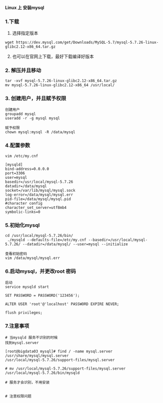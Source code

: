 #### Linux 上 安装mysql

### 1.下载

1. 选择指定版本

```
wget https://dev.mysql.com/get/Downloads/MySQL-5.7/mysql-5.7.26-linux-glibc2.12-x86_64.tar.gz
```

2. 也可以在官网上下载，最好下载编译好版本

### 2. 解压并且移动

```
tar -xvf mysql-5.7.26-linux-glibc2.12-x86_64.tar.gz 
mv mysql-5.7.26-linux-glibc2.12-x86_64 /usr/local/
```



### 3. 创建用户，并且赋予权限

```
创建用户
groupadd mysql
useradd -r -g mysql mysql

赋予权限
chown mysql:mysql -R /data/mysql

```



### 4.配置参数

```
vim /etc/my.cnf
```



```
[mysqld]
bind-address=0.0.0.0
port=3306
user=mysql
basedir=/usr/local/mysql-5.7.26
datadir=/data/mysql
socket=/var/lib/mysql/mysql.sock
log-error=/data/mysql/mysql.err
pid-file=/data/mysql/mysql.pid
#character config
character_set_server=utf8mb4
symbolic-links=0
```



### 5.初始化mysql

```
cd /usr/local/mysql-5.7.26/bin/
 ./mysqld --defaults-file=/etc/my.cnf --basedir=/usr/local/mysql-5.7.26/ --datadir=/data/mysql/ --user=mysql --initialize
```



```
查看初始密码
vim /data/mysql/mysql.err
```



### 6.启动mysql，并更改root 密码

```
启动
service mysqld start

SET PASSWORD = PASSWORD('123456');

ALTER USER 'root'@'localhost' PASSWORD EXPIRE NEVER;

flush privileges;
```



### 7.注意事项

``` shell
# 当mysqld 服务不识别的时候
找到mysql.server

[root@bigdata03 mysql]# find / -name mysql.server
/usr/share/mysql/mysql.server
/usr/local/mysql-5.7.26/support-files/mysql.server

# mv /usr/local/mysql-5.7.26/support-files/mysql.server /usr/local/mysql-5.7.26/bin/mysqld

# 服务才会识别，不用安装


# 注意权限问题
```

